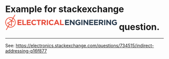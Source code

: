 # Example for stackexchange ![image-20250102012825728](.\images\image-20250102012825728.png) question.
---------------------------------------------------------

See: https://electronics.stackexchange.com/questions/734515/indirect-addressing-p16f877

